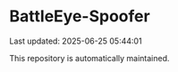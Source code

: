 # BattleEye-Spoofer

Last updated: 2025-06-25 05:44:01

This repository is automatically maintained.
